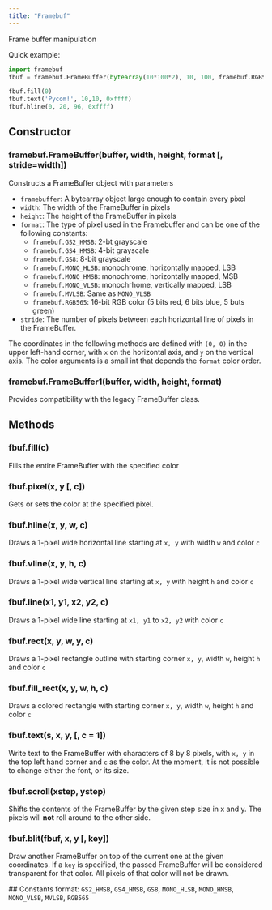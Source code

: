 ```yaml
---
title: "Framebuf"
---
```


Frame buffer manipulation

Quick example:
```python
import framebuf
fbuf = framebuf.FrameBuffer(bytearray(10*100*2), 10, 100, framebuf.RGB565)

fbuf.fill(0)
fbuf.text('Pycom!', 10,10, 0xffff)
fbuf.hline(0, 20, 96, 0xffff)

```

## Constructor

### framebuf.FrameBuffer(buffer, width, height, format [, stride=width])

Constructs a FrameBuffer object with parameters
* `framebuffer`: A bytearray object large enough to contain every pixel
* `width`: The width of the FrameBuffer in pixels
* `height`: The height of the FrameBuffer in pixels
* `format`: The type of pixel used in the Framebuffer and can be one of the following constants:
    * `framebuf.GS2_HMSB`: 2-bt grayscale
    * `framebuf.GS4_HMSB`: 4-bit grayscale
    * `framebuf.GS8`: 8-bit grayscale
    * `framebuf.MONO_HLSB`: monochrome, horizontally mapped, LSB
    * `framebuf.MONO_HMSB`: monochrome, horizontally mapped, MSB
    * `framebuf.MONO_VLSB`: monochrhome, vertically mapped, LSB
    * `framebuf.MVLSB`: Same as `MONO_VLSB`
    * `framebuf.RGB565`: 16-bit RGB color (5 bits red, 6 bits blue, 5 buts green)
* `stride`: The number of pixels between each horizontal line of pixels in the FrameBuffer.


The coordinates in the following methods are defined with `(0, 0)` in the upper left-hand corner, with `x` on the horizontal axis, and `y` on the vertical axis.
The color arguments is a small int that depends the `format` color order. 

### framebuf.FrameBuffer1(buffer, width, height, format)

Provides compatibility with the legacy FrameBuffer class. 

## Methods

### fbuf.fill(c)

Fills the entire FrameBuffer with the specified color

### fbuf.pixel(x, y [, c])

Gets or sets the color at the specified pixel. 

### fbuf.hline(x, y, w, c)

Draws a 1-pixel wide horizontal line starting at `x, y` with width `w` and color `c`

### fbuf.vline(x, y, h, c)

Draws a 1-pixel wide vertical line starting at `x, y` with height `h` and color `c`

### fbuf.line(x1, y1, x2, y2, c)

Draws a 1-pixel wide line starting at `x1, y1` to `x2, y2` with color `c`

### fbuf.rect(x, y, w, y, c)

Draws a 1-pixel rectangle outline with starting corner `x, y`, width `w`, height `h` and color `c`

### fbuf.fill_rect(x, y, w, h, c)

Draws a colored rectangle with starting corner `x, y`, width `w`, height `h` and color `c`

### fbuf.text(s, x, y, [, c = 1])

Write text to the FrameBuffer with characters of 8 by 8 pixels, with `x, y` in the top left hand corner and `c` as the color.
At the moment, it is not possible to change either the font, or its size.

### fbuf.scroll(xstep, ystep)

Shifts the contents of the FrameBuffer by the given step size in x and y. The pixels will **not** roll around to the other side.

### fbuf.blit(fbuf, x, y [, key])

Draw another FrameBuffer on top of the current one at the given coordinates. If a `key` is specified, the passed FrameBuffer will be considered transparent for that color. All pixels of that color will not be drawn. 

## Constants
format: `GS2_HMSB`, `GS4_HMSB`, `GS8`, `MONO_HLSB`, `MONO_HMSB`, `MONO_VLSB`, `MVLSB`, `RGB565`